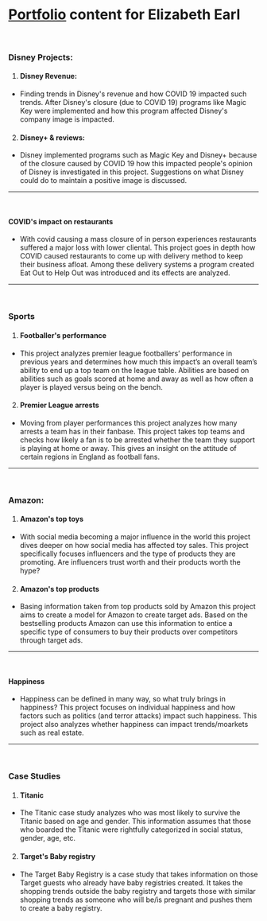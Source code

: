 # [Portfolio](https://esanch.github.io/) content for Elizabeth Earl

<br>

### Disney Projects:
1. #### Disney Revenue:
  - Finding trends in Disney's revenue and how COVID 19 impacted such trends. After Disney's closure (due to COVID 19) programs like Magic Key were implemented and how this program affected Disney's company image is impacted.

2. #### Disney+ & reviews:
  - Disney implemented programs such as Magic Key and Disney+ because of the closure caused by COVID 19 how this impacted people's opinion of Disney is investigated in this project. Suggestions on what Disney could do to maintain a positive image is discussed. 
***

<br>

#### COVID's impact on restaurants
  - With covid causing a mass closure of in person experiences restaurants suffered a major loss with lower cliental. This project goes in depth how COVID caused restaurants to come up with delivery method to keep their business afloat. Among these delivery systems a program created Eat Out to Help Out was introduced and its effects are analyzed.
***

<br>

### Sports
1. #### Footballer's performance
  - This project analyzes premier league footballers’ performance in previous years and determines how much this impact’s an overall team’s ability to end up a top team on the league table. Abilities are based on abilities such as goals scored at home and away as well as how often a player is played versus being on the bench. 

2. #### Premier League arrests
  - Moving from player performances this project analyzes how many arrests a team has in their fanbase. This project takes top teams and checks how likely a fan is to be arrested whether the team they support is playing at home or away. This gives an insight on the attitude of certain regions in England as football fans. 
***

<br>

### Amazon:
1. #### Amazon's top toys
  - With social media becoming a major influence in the world this project dives deeper on how social media has affected toy sales. This project specifically focuses influencers and the type of products they are promoting. Are influencers trust worth and their products worth the hype?

2. #### Amazon's top products
  - Basing information taken from top products sold by Amazon this project aims to create a model for Amazon to create target ads. Based on the bestselling products Amazon can use this information to entice a specific type of consumers to buy their products over competitors through target ads. 
***

<br>

#### Happiness
  - Happiness can be defined in many way, so what truly brings in happiness? This project focuses on individual happiness and how factors such as politics (and terror attacks) impact such happiness. This project also analyzes whether happiness can impact trends/moarkets such as real estate. 
***

<br>

### Case Studies
1. #### Titanic
  - The Titanic case study analyzes who was most likely to survive the Titanic based on age and gender. This information assumes that those who boarded the Titanic were rightfully categorized in social status, gender, age, etc. 

2. #### Target's Baby registry
  - The Target Baby Registry is a case study that takes information on those Target guests who already have baby registries created. It takes the shopping trends outside the baby registry and targets those with similar shopping trends as someone who will be/is pregnant and pushes them to create a baby registry. 


